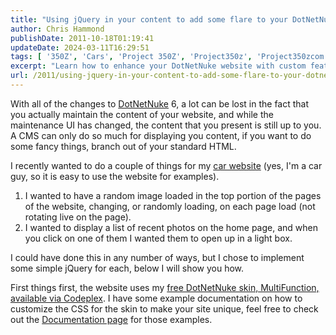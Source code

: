 ```yaml
---
title: "Using jQuery in your content to add some flare to your DotNetNuke website"
author: Chris Hammond
publishDate: 2011-10-18T01:19:41
updateDate: 2024-03-11T16:29:51
tags: [ '350Z', 'Cars', 'Project 350Z', 'Project350z', 'Project350zcom' ]
excerpt: "Learn how to enhance your DotNetNuke website with custom features using simple jQuery. Explore ways to display random images and create a lightbox effect for your photos."
url: /2011/using-jquery-in-your-content-to-add-some-flare-to-your-dotnetnuke-website  # Use the generated URL with year
---
```

<p>With all of the changes to <a href="https://www.dotnetnuke.com/" target="_blank">DotNetNuke</a> 6, a lot can be lost in the fact that you actually maintain the content of your website, and while the maintenance UI has changed, the content that you present is still up to you. A CMS can only do so much for displaying you content, if you want to do some fancy things, branch out of your standard HTML.</p>  <p>I recently wanted to do a couple of things for my <a href="https://www.project350z.com" target="_blank">car website</a> (yes, I'm a car guy, so it is easy to use the website for examples).</p>  <ol>  <li>I wanted to have a random image loaded in the top portion of the pages of the website, changing, or randomly loading, on each page load (not rotating live on the page).</li>  <li>I wanted to display a list of recent photos on the home page, and when you click on one of them I wanted them to open up in a light box.</li> </ol>  <p>I could have done this in any number of ways, but I chose to implement some simple jQuery for each, below I will show you how.</p>  <p>First things first, the website uses my <a href="https://multifunction.codeplex.com/" target="_blank">free DotNetNuke skin, MultiFunction, available via Codeplex</a>. I have some example documentation on how to customize the CSS for the skin to make your site unique, feel free to check out the <a href="https://multifunction.codeplex.com/documentation" target="_blank">Documentation page</a> for those examples.</p>  <p><img height="1" src="https://feeds.feedburner.com/~r/dnndaily/~4/qXnz8ogDGXs" width="1" /></p> 


